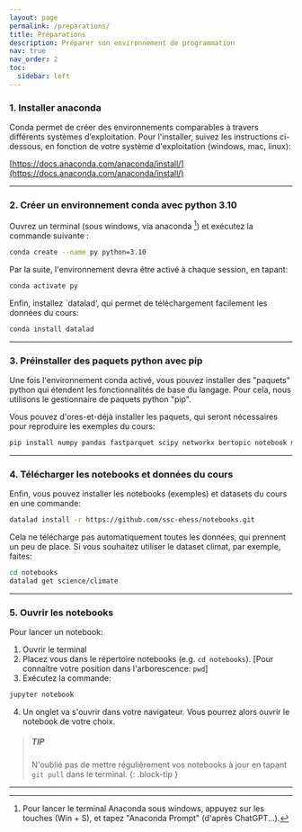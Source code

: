 ```yaml
---
layout: page
permalink: /preparations/
title: Préparations
description: Préparer son environnement de programmation
nav: true
nav_order: 2
toc:
  sidebar: left
---
```



### 1. Installer anaconda

Conda permet de créer des environnements comparables à travers différents systèmes d’exploitation.
Pour l'installer, suivez les instructions ci-dessous, en fonction de votre système d'exploitation (windows, mac, linux):

[https://docs.anaconda.com/anaconda/install/](https://docs.anaconda.com/anaconda/install/)

---

### 2. Créer un environnement conda avec python 3.10

Ouvrez un terminal (sous windows, via anaconda [^1]) et exécutez la commande suivante :

```bash
conda create --name py python=3.10
```

Par la suite, l'environnement devra être activé à chaque session, en tapant:

```bash
conda activate py
```

Enfin, installez `datalad', qui permet de téléchargement facilement les données du cours:

```bash
conda install datalad
```

---

### 3. Préinstaller des paquets python avec pip

Une fois l'environnement conda activé, vous pouvez installer des "paquets" python qui étendent les fonctionnalités de base du langage. Pour cela, nous utilisons le gestionnaire de paquets python "pip".

Vous pouvez d'ores-et-déjà installer les paquets, qui seront nécessaires pour reproduire les exemples du cours:

```bash
pip install numpy pandas fastparquet scipy networkx bertopic notebook matplotlib datalad
```

---

### 4. Télécharger les notebooks et données du cours

Enfin, vous pouvez installer les notebooks (exemples) et datasets du cours en une commande:

```bash
datalad install -r https://github.com/ssc-ehess/notebooks.git
```

Cela ne télécharge pas automatiquement toutes les données, qui prennent un peu de place. Si vous souhaitez utiliser le dataset climat, par exemple, faites:

```bash
cd notebooks
datalad get science/climate
```

---

### 5. Ouvrir les notebooks

Pour lancer un notebook:

1. Ouvrir le terminal
2. Placez vous dans le répertoire notebooks (e.g. `cd notebooks`). [Pour connaître votre position dans l'arborescence: `pwd`]
3. Exécutez la commande:
```bash
jupyter notebook
```
4. Un onglet va s'ouvrir dans votre navigateur. Vous pourrez alors ouvrir le notebook de votre choix.

> ##### TIP
>
> N'oublié pas de mettre régulièrement vos notebooks à jour en tapant
> `git pull` dans le terminal.
{: .block-tip }

---

[^1]: Pour lancer le terminal Anaconda sous windows, appuyez sur les touches (Win + S), et tapez "Anaconda Prompt" (d'après ChatGPT...).